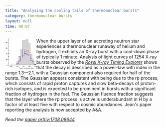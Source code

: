 ```yaml
---
title: "Analysing the cooling tails of thermonuclear bursts"
category: thermonuclear bursts
layout: null
time: 08:07
---
```

<!-- header generated from blosxom format post; make_header.pl 23.1.2022 -->
<p>
<img src="images/power_law_index.jpg" width="100" align="left">
When the upper layer of an accreting neutron star experiences a thermonuclear
runaway of helium and hydrogen, it exhibits an X-ray burst with a
cool-down phase of typically 1 minute.
Analysis of light curves of 1254
X-ray bursts observed by the 
<a href="https://heasarc.gsfc.nasa.gov/docs/xte"><em>Rossi X-ray
Timing Explorer</em></a> 
shows that the decay is described as a power-law with
index in the range 1.3&mdash;2.1,
with a Gaussian component also required for half of the bursts.
The Gaussian appears consistent with being due to the rp
process,
which consists of rapid proton captures and slow beta-decays of
proton-rich isotopes, and is expected to be prominent in bursts with a
significant fraction of hydrogen in the fuel.
The Gaussian fluence fraction suggests that the layer where the rp
process is active is underabundant in H by a factor of at least five with
respect to cosmic abundances.
Jean's paper reporting the analysis is now accepted by A&A.
</p>
<p><em>Read the <a href="https://arxiv.org/abs/1708.08644">paper arXiv:1708.08644</a></em>

